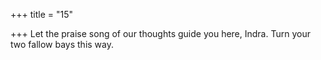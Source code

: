 +++
title = "15"

+++
Let the praise song of our thoughts guide you here, Indra.
Turn your two fallow bays this way. 